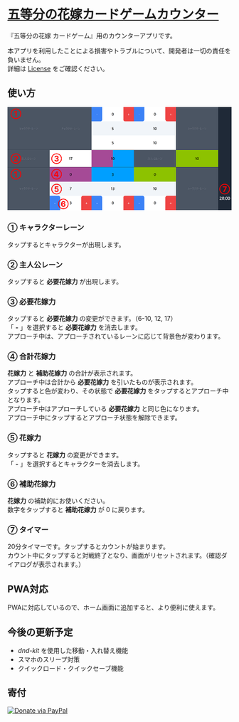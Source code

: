 # [五等分の花嫁カードゲームカウンター](https://gh-nagata.github.io/5hanayome-cardgame-counter/)

『五等分の花嫁 カードゲーム』用のカウンターアプリです。

本アプリを利用したことによる損害やトラブルについて、開発者は一切の責任を負いません。  
詳細は [License](https://github.com/gh-nagata/5hanayome-cardgame-counter?tab=License-1-ov-file#readme) をご確認ください。

## 使い方

![画面説明の画像](assets/images/howto.png)

### ① キャラクターレーン
タップするとキャラクターが出現します。

### ② 主人公レーン
タップすると **必要花嫁力** が出現します。

### ③ 必要花嫁力
タップすると **必要花嫁力** の変更ができます。（6-10, 12, 17）  
「 **-** 」を選択すると **必要花嫁力** を消去します。  
アプローチ中は、アプローチされているレーンに応じて背景色が変わります。

### ④ 合計花嫁力
**花嫁力** と **補助花嫁力** の合計が表示されます。  
アプローチ中は合計から **必要花嫁力** を引いたものが表示されます。  
タップすると色が変わり、その状態で **必要花嫁力** をタップするとアプローチ中となります。  
アプローチ中はアプローチしている **必要花嫁力** と同じ色になります。  
アプローチ中にタップするとアプローチ状態を解除できます。

### ⑤ 花嫁力
タップすると **花嫁力** の変更ができます。  
「 **-** 」を選択するとキャラクターを消去します。 

### ⑥ 補助花嫁力
**花嫁力** の補助的にお使いください。  
数字をタップすると **補助花嫁力** が 0 に戻ります。

### ⑦ タイマー
20分タイマーです。タップするとカウントが始まります。  
カウント中にタップすると対戦終了となり、画面がリセットされます。（確認ダイアログが表示されます。）

## PWA対応
PWAに対応しているので、ホーム画面に追加すると、より便利に使えます。

## 今後の更新予定

- *dnd-kit* を使用した移動・入れ替え機能
- スマホのスリープ対策
- クイックロード・クイックセーブ機能

## 寄付

[![Donate via PayPal](https://www.paypalobjects.com/digitalassets/c/website/marketing/apac/jp/developer/BN-paypal-logo320_145.png)](https://www.paypal.com/paypalme/paypalnagata)
